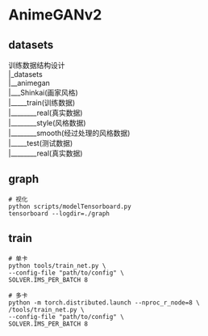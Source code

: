 # AnimeGANv2

## datasets
训练数据结构设计  
|_datasets  
|__animegan  
|___Shinkai(画家风格)  
|_____train(训练数据)  
|________real(真实数据)  
|________style(风格数据)  
|________smooth(经过处理的风格数据)  
|_____test(测试数据)  
|________real(真实数据)  

## graph
```
# 视化
python scripts/modelTensorboard.py
tensorboard --logdir=./graph
```

## train
```
# 单卡
python tools/train_net.py \
--config-file "path/to/config" \
SOLVER.IMS_PER_BATCH 8

# 多卡
python -m torch.distributed.launch --nproc_r_node=8 \
/tools/train_net.py \
--config-file "path/to/config" \
SOLVER.IMS_PER_BATCH 8
```